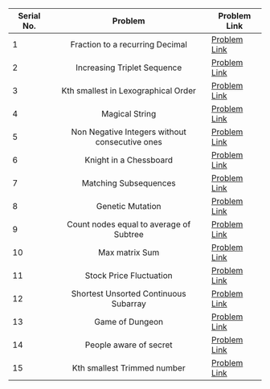 | Serial No. | Problem | Problem Link | 
| ---------- |:-------:| ------------ | 
| 1 | Fraction to a recurring Decimal | [Problem Link](https://leetcode.com/problems/fraction-to-recurring-decimal/) | 
| 2 | Increasing Triplet Sequence | [Problem Link](https://leetcode.com/problems/increasing-triplet-subsequence/) | 
| 3 | Kth smallest in Lexographical Order | [Problem Link](https://leetcode.com/problems/k-th-smallest-in-lexicographical-order/) | 
| 4 | Magical String | [Problem Link](https://leetcode.com/problems/magical-string/) | 
| 5 | Non Negative Integers without consecutive ones | [Problem Link](https://leetcode.com/problems/non-negative-integers-without-consecutive-ones/) | 
| 6 | Knight in a Chessboard | [Problem Link](https://leetcode.com/problems/knight-probability-in-chessboard/) | 
| 7 | Matching Subsequences | [Problem Link](https://leetcode.com/problems/number-of-matching-subsequences/) | 
| 8 | Genetic Mutation | [Problem Link](https://leetcode.com/problems/minimum-genetic-mutation/) | 
| 9 | Count  nodes equal to average of Subtree | [Problem Link](https://leetcode.com/problems/count-nodes-equal-to-average-of-subtree/) | 
| 10 | Max matrix Sum | [Problem Link](https://leetcode.com/problems/maximum-matrix-sum/) | 
| 11 | Stock Price Fluctuation | [Problem Link](https://leetcode.com/problems/stock-price-fluctuation/) | 
| 12 | Shortest Unsorted Continuous Subarray | [Problem Link](https://leetcode.com/problems/shortest-unsorted-continuous-subarray/) | 
| 13 | Game of Dungeon | [Problem Link](https://leetcode.com/problems/dungeon-game/) | 
| 14 | People aware of secret | [Problem Link](https://leetcode.com/problems/number-of-people-aware-of-a-secret/) | 
| 15 | Kth smallest Trimmed number | [Problem Link](https://leetcode.com/problems/query-kth-smallest-trimmed-number/) | 
